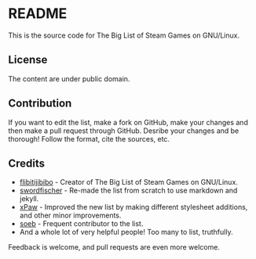 README
======
This is the source code for The Big List of Steam Games on GNU/Linux.

License
-------
The content are under public domain.

Contribution
------------
If you want to edit the list, make a fork on GitHub, make your changes and then make a pull request through GitHub. Desribe your changes and be thorough! Follow the format, cite the sources, etc.

Credits
-------
- [flibitijibibo](https://github.com/flibitijibibo) - Creator of The Big List of Steam Games on GNU/Linux.
- [swordfischer](https://github.com/swordfischer) - Re-made the list from scratch to use markdown and jekyll.
- [xPaw](https://github.com/xPaw) - Improved the new list by making different stylesheet additions, and other minor improvements.
- [soeb](https://github.com/soeb) - Frequent contributor to the list.
- And a whole lot of very helpful people! Too many to list, truthfully.

Feedback is welcome, and pull requests are even more welcome.
